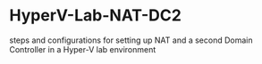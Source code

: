 # HyperV-Lab-NAT-DC2
steps and configurations for setting up NAT and a second Domain Controller in a Hyper-V lab environment
